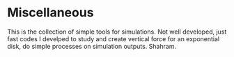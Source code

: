 # Miscellaneous
This is the collection of simple tools for simulations. Not well developed, just fast codes
I develped to study and create vertical force for an exponential disk, do simple processes on simulation outputs.
Shahram.
